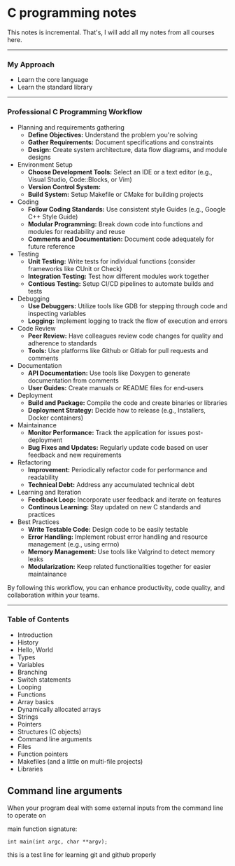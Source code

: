 # C programming notes
This notes is incremental. That's,  I will add all my notes from all courses here.

--- 
### My Approach
- Learn the core language
- Learn the standard library
---
### Professional C Programming Workflow
- Planning and requirements gathering
  - **Define Objectives:** Understand the problem you're solving 
  - **Gather Requirements:** Document specifications and constraints
  - **Design:** Create system architecture, data flow diagrams, and module designs
- Environment Setup
  - **Choose Development Tools:** Select an IDE or a text editor (e.g., Visual Studio, Code::Blocks, or Vim)
  - **Version Control System:** 
  - **Build System:** Setup Makefile or CMake for building projects
- Coding
  - **Follow Coding Standards:** Use consistent style Guides (e.g., Google C++ Style Guide)
  - **Modular Programming:** Break down code into functions and modules for readability and reuse 
  - **Comments and Documentation:** Document code adequately for future reference
- Testing
  - **Unit Testing:** Write tests for individual functions (consider frameworks like CUnit or Check)
  - **Integration Testing:** Test how different modules work together
  - **Contious Testing:** Setup CI/CD pipelines to automate builds and tests
- Debugging
  - **Use Debuggers:** Utilize tools like GDB for stepping through code and inspecting variables
  - **Logging:** Implement logging to track the flow of execution and errors
- Code Review
  - **Peer Review:** Have colleagues review code changes for quality and adherence to standards
  - **Tools:** Use platforms like Github or Gitlab for pull requests and comments
- Documentation
  - **API Documentation:** Use tools like Doxygen to generate documentation from comments
  - **User Guides:** Create manuals or README files for end-users
- Deployment
  - **Build and Package:** Compile the code and create binaries or libraries 
  - **Deployment Strategy:** Decide how to release (e.g., Installers, Docker containers)
- Maintainance
  - **Monitor Performance:** Track the application for issues post-deployment
  - **Bug Fixes and Updates:** Regularly update code based on user feedback and new requirements 
- Refactoring
  - **Improvement:** Periodically refactor code for performance and readability 
  - **Technical Debt:** Address any accumulated technical debt
- Learning and Iteration
  - **Feedback Loop:** Incorporate user feedback and iterate on features
  - **Continous Learning:** Stay updated on new C standards and practices
- Best Practices
  - **Write Testable Code:** Design code to be easily testable
  - **Error Handling:** Implement robust error handling and resource management (e.g., using errno)
  - **Memory Management:** Use tools like Valgrind to detect memory leaks
  - **Modularization:** Keep related functionalities together for easier maintainance

By following this workflow, you can enhance productivity, code quality, and collaboration within your teams.

---
### Table of Contents
- Introduction
- History
- Hello, World
- Types 
- Variables 
- Branching 
- Switch statements 
- Looping 
- Functions 
- Array basics 
- Dynamically allocated arrays 
- Strings 
- Pointers 
- Structures (C objects)
- Command line arguments 
- Files 
- Function pointers 
- Makefiles (and a little on multi-file projects)
- Libraries

## Command line arguments 
When your program deal with some external inputs from the command line to operate on

main function signature:
```
int main(int argc, char **argv);
```



this is a test line for learning git and github properly




